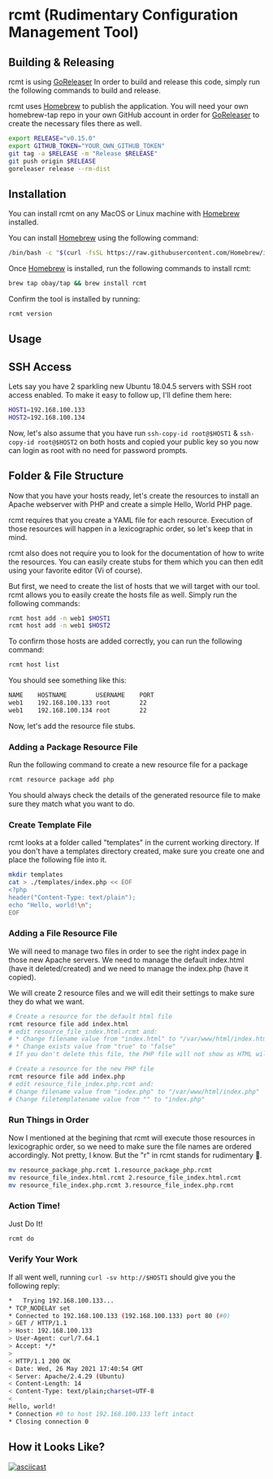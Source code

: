 # rcmt (Rudimentary Configuration Management Tool)

## Building & Releasing

rcmt is using [GoReleaser](https://goreleaser.com) In order to build and release this code, simply run the following commands to build and release.

rcmt uses [Homebrew](https://brew.sh) to publish the application. You will need your own homebrew-tap repo in your own GitHub account in order for [GoReleaser](https://goreleaser.com) to create the necessary files there as well.

```bash
export RELEASE="v0.15.0"
export GITHUB_TOKEN="YOUR_OWN_GITHUB_TOKEN"
git tag -a $RELEASE -m "Release $RELEASE"
git push origin $RELEASE
goreleaser release --rm-dist

```

## Installation
You can install rcmt on any MacOS or Linux machine with [Homebrew](https://brew.sh) installed.

You can install [Homebrew](https://brew.sh) using the following command:

```bash
/bin/bash -c "$(curl -fsSL https://raw.githubusercontent.com/Homebrew/install/HEAD/install.sh)"
```

Once [Homebrew](https://brew.sh) is installed, run the following commands to install rcmt:

```bash
brew tap obay/tap && brew install rcmt
```

Confirm the tool is installed by running:

```bash
rcmt version
```

## Usage

## SSH Access
Lets say you have 2 sparkling new Ubuntu 18.04.5 servers with SSH root access enabled. To make it easy to follow up, I'll define them here:

```bash
HOST1=192.168.100.133
HOST2=192.168.100.134
```

Now, let's also assume that you have run `ssh-copy-id root@$HOST1` & `ssh-copy-id root@$HOST2` on both hosts and copied your public key so you now can login as root with no need for password prompts.

## Folder & File Structure

Now that you have your hosts ready, let's create the resources to install an Apache webserver with PHP and create a simple Hello, World PHP page.

rcmt requires that you create a YAML file for each resource. Execution of those resources will happen in a lexicographic order, so let's keep that in mind.

rcmt also does not require you to look for the documentation of how to write the resources. You can easily create stubs for them which you can then edit using your favorite editor (Vi of course).

But first, we need to create the list of hosts that we will target with our tool. rcmt allows you to easily create the hosts file as well. Simply run the following commands:

```bash
rcmt host add -n web1 $HOST1
rcmt host add -n web1 $HOST2
```

To confirm those hosts are added correctly, you can run the following command:
```bash
rcmt host list
```

You should see something like this:
```bash
NAME	HOSTNAME     	USERNAME	PORT
web1	192.168.100.133	root    	22
web1	192.168.100.134	root    	22
```

Now, let's add the resource file stubs.

### Adding a Package Resource File
Run the following command to create a new resource file for a package
```bash
rcmt resource package add php
```
You should always check the details of the generated resource file to make sure they match what you want to do.

### Create Template File
rcmt looks at a folder called "templates" in the current working directory. If you don't have a templates directory created, make sure you create one and place the following file into it.
```bash
mkdir templates
cat > ./templates/index.php << EOF
<?php
header("Content-Type: text/plain");
echo "Hello, world!\n";
EOF
```

### Adding a File Resource File
We will need to manage two files in order to see the right index page in those new Apache servers. We need to manage the default index.html (have it deleted/created) and we need to manage the index.php (have it copied).

We will create 2 resource files and we will edit their settings to make sure they do what we want.

```bash
# Create a resource for the default html file
rcmt resource file add index.html
# edit resource_file_index.html.rcmt and:
# * Change filename value from "index.html" to "/var/www/html/index.html"
# * Change exists value from "true" to "false"
# If you don't delete this file, the PHP file will not show as HTML will take precedence over PHP in default Apache settings
```

```bash
# Create a resource for the new PHP file
rcmt resource file add index.php
# edit resource_file_index.php.rcmt and:
# Change filename value from "index.php" to "/var/www/html/index.php"
# Change filetemplatename value from "" to "index.php"
```

### Run Things in Order
Now I mentioned at the begining that rcmt will execute those resources in lexicographic order, so we need to make sure the file names are ordered accordingly. Not pretty, I know. But the "r" in rcmt stands for rudimentary 😬.

```bash
mv resource_package_php.rcmt 1.resource_package_php.rcmt
mv resource_file_index.html.rcmt 2.resource_file_index.html.rcmt
mv resource_file_index.php.rcmt 3.resource_file_index.php.rcmt
```

### Action Time!
Just Do It!

```bash
rcmt do
```

### Verify Your Work
If all went well, running `curl -sv http://$HOST1` should give you the following reply:

```bash
*   Trying 192.168.100.133...
* TCP_NODELAY set
* Connected to 192.168.100.133 (192.168.100.133) port 80 (#0)
> GET / HTTP/1.1
> Host: 192.168.100.133
> User-Agent: curl/7.64.1
> Accept: */*
>
< HTTP/1.1 200 OK
< Date: Wed, 26 May 2021 17:40:54 GMT
< Server: Apache/2.4.29 (Ubuntu)
< Content-Length: 14
< Content-Type: text/plain;charset=UTF-8
<
Hello, world!
* Connection #0 to host 192.168.100.133 left intact
* Closing connection 0
```

## How it Looks Like?
[![asciicast](https://asciinema.org/a/s9VJKkOFj4CpdlhOmjer2ldBb.svg)](https://asciinema.org/a/s9VJKkOFj4CpdlhOmjer2ldBb)
